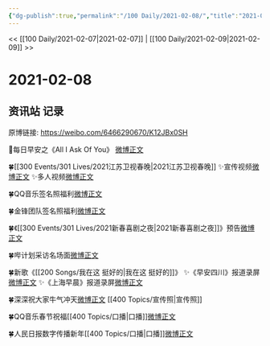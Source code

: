 ```yaml
---
{"dg-publish":true,"permalink":"/100 Daily/2021-02-08/","title":"2021-02-08","created":"2023-04-08T22:22:53.075+08:00","updated":"2023-04-08T22:34:11.248+08:00"}
---
```



<< [[100 Daily/2021-02-07\|2021-02-07]] | [[100 Daily/2021-02-09\|2021-02-09]] >>

# 2021-02-08

## 资讯站 记录

原博链接: https://weibo.com/6466290670/K12JBx0SH

🌄每日早安之《All I Ask Of You》
[微博正文](https://m.weibo.cn/6466290670/4602246819743723)

🍀[[300 Events/301 Lives/2021江苏卫视春晚\|2021江苏卫视春晚]]
✨宣传视频[微博正文](https://m.weibo.cn/6466290670/4602257507359814)
✨多人视频[微博正文](https://m.weibo.cn/6466290670/4602282141026080)

🍀QQ音乐签名照福利[微博正文](https://m.weibo.cn/6466290670/4602301333383274)

🍀金锋团队签名照福利[微博正文](https://m.weibo.cn/6466290670/4602325693640234)

🍀《[[300 Events/301 Lives/2021新春喜剧之夜\|2021新春喜剧之夜]]》预告[微博正文](https://m.weibo.cn/6466290670/4602420045290543)

🍀哔计划采访名场面[微博正文](https://m.weibo.cn/6466290670/4602383625880135)

🍀新歌《[[200 Songs/我在这 挺好的\|我在这 挺好的]]》
✨《早安四川》报道录屏[微博正文](https://m.weibo.cn/6466290670/4602454655896947)
✨《上海早晨》报道录屏[微博正文](https://m.weibo.cn/6466290670/4602479725519449)

🍀深深祝大家牛气冲天[微博正文](https://m.weibo.cn/6466290670/4602296996728384) [[400 Topics/宣传照\|宣传照]]

🍀QQ音乐春节祝福[[400 Topics/口播\|口播]][微博正文](https://m.weibo.cn/6466290670/4602292034354190)

🍀人民日报数字传播新年[[400 Topics/口播\|口播]][微博正文](https://m.weibo.cn/6466290670/4602276221558994)
